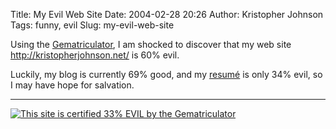 Title: My Evil Web Site
Date: 2004-02-28 20:26
Author: Kristopher Johnson
Tags: funny, evil
Slug: my-evil-web-site

Using the [Gematriculator](http://homokaasu.org/gematriculator/), I am
shocked to discover that my web site <http://kristopherjohnson.net/> is
60% evil.

Luckily, my blog is currently 69% good, and my
[resumé](http://kristopherjohnson.net/kjresume.html) is only 34% evil,
so I may have hope for salvation.

----

[![This site is certified 33% EVIL by the
Gematriculator](http://homokaasu.org/pics/g/e33.jpg)](http://homokaasu.org/gematriculator/?referer)
